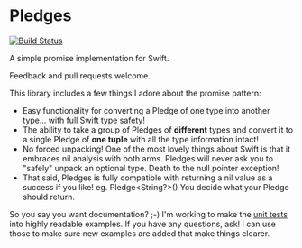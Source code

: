 # Pledges

[![Build Status](https://travis-ci.org/robertfmurdock/Pledges.svg?branch=master)](https://travis-ci.org/robertfmurdock/Pledges)

A simple promise implementation for Swift.

Feedback and pull requests welcome.

This library includes a few things I adore about the promise pattern:

- Easy functionality for converting a Pledge of one type into another type... with full Swift type safety!
- The ability to take a group of Pledges of **different** types and convert it to a single Pledge of **one tuple** with all the type information intact!
- No forced unpacking! One of the most lovely things about Swift is that it embraces nil analysis with both arms. Pledges will never ask you to "safely" unpack an optional type. Death to the null pointer exception!
- That said, Pledges is fully compatible with returning a nil value as a success if you like! eg. Pledge\<String?\>() You decide what your Pledge should return.

So you say you want documentation? ;-) I'm working to make the [unit tests](PledgesTests/PledgesTest.swift) into highly readable examples. If you have any questions, ask! I can use those to make sure new examples are added that make things clearer.
